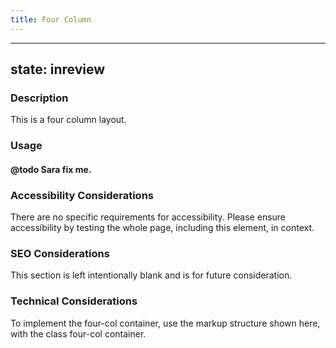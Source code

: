```yaml
---
title: Four Column 
---
```


---
state: inreview
---

### Description
This is a four column layout.

### Usage
#### @todo Sara fix me.

### Accessibility Considerations
There are no specific requirements for accessibility. Please ensure accessibility by testing the whole page, including this element, in context.

### SEO Considerations
This section is left intentionally blank and is for future consideration.

### Technical Considerations
To implement the four-col container, use the markup structure shown here, with the class four-col container.
